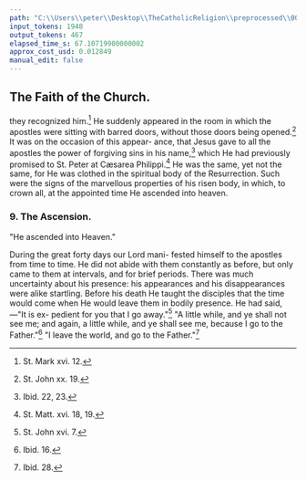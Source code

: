 ```yaml
---
path: "C:\\Users\\peter\\Desktop\\TheCatholicReligion\\preprocessed\\00221.jpg"
input_tokens: 1948
output_tokens: 467
elapsed_time_s: 67.10719900000002
approx_cost_usd: 0.012849
manual_edit: false
---
```

## The Faith of the Church.

they recognized him.[^1] He suddenly appeared
in the room in which the apostles were sitting
with barred doors, without those doors being
opened.[^2] It was on the occasion of this appear-
ance, that Jesus gave to all the apostles the
power of forgiving sins in his name,[^3] which He
had previously promised to St. Peter at Cæsarea
Philippi.[^4] He was the same, yet not the same,
for He was clothed in the spiritual body of the
Resurrection. Such were the signs of the
marvellous properties of his risen body, in
which, to crown all, at the appointed time He
ascended into heaven.

### 9. The Ascension.

"He ascended into Heaven."

During the great forty days our Lord mani-
fested himself to the apostles from time to time.
He did not abide with them constantly as
before, but only came to them at intervals, and
for brief periods. There was much uncertainty
about his presence: his appearances and his
disappearances were alike startling. Before his
death He taught the disciples that the time
would come when He would leave them in
bodily presence. He had said,—"It is ex-
pedient for you that I go away."[^5] "A little
while, and ye shall not see me; and again, a
little while, and ye shall see me, because I go to
the Father."[^6] "I leave the world, and go to
the Father."[^7]

[^1]: St. Mark xvi. 12.
[^2]: St. John xx. 19.
[^3]: Ibid. 22, 23.
[^4]: St. Matt. xvi. 18, 19.
[^5]: St. John xvi. 7.
[^6]: Ibid. 16.
[^7]: Ibid. 28.